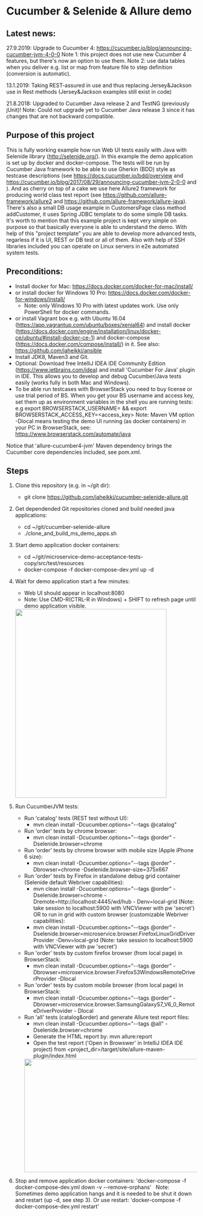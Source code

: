 # Cucumber & Selenide & Allure demo

## Latest news:

27.9.2019: Upgrade to Cucumber 4: https://cucumber.io/blog/announcing-cucumber-jvm-4-0-0
Note 1: this project does not use new Cucumber 4 features, but there's now an option to use them.
Note 2: use data tables when you deliver e.g. list or map from feature file to step definition (conversion is automatic).

13.1.2019: Taking REST-assured in use and thus replacing Jersey&Jackson use in Rest methods (Jersey&Jackson examples still exist in code)  

21.8.2018: Upgraded to Cucumber Java release 2 and TestNG (previously jUnit)!
Note: Could not upgrade yet to Cucumber Java release 3 since it has changes that are not backward compatible.

## Purpose of this project
This is fully working example how run Web UI tests easily with Java with Selenide library (http://selenide.org/). In this example the demo application is set up by docker and docker-compose. The tests will be run by Cucumber Java framework to be able to use Gherkin (BDD) style as testcase descriptions (see https://docs.cucumber.io/bdd/overview and https://cucumber.io/blog/2017/08/29/announcing-cucumber-jvm-2-0-0 and ). And as cherry on top of a cake we use here Allure2 framework for producing world class test report (see https://github.com/allure-framework/allure2 and https://github.com/allure-framework/allure-java). There's also a small DB usage example in CustomersPage class method addCustomer, it uses Spring JDBC template to do some simple DB tasks. It's worth to mention that this example project is kept very simple on purpose so that basically everyone is able to understand the demo. With help of this "project template" you are able to develop more advanced tests, regarless if it is UI, REST or DB test or all of them. Also with help of SSH libraries included you can operate on Linux servers in e2e automated system tests.

## Preconditions:
- Install docker for Mac: https://docs.docker.com/docker-for-mac/install/ 
- or install docker for Windows 10 Pro: https://docs.docker.com/docker-for-windows/install/
  - Note: only Windows 10 Pro with latest updates work. Use only PowerShell for docker commands.
- or install Vagrant box e.g. with Ubuntu 16.04 (https://app.vagrantup.com/ubuntu/boxes/xenial64) and install docker (https://docs.docker.com/engine/installation/linux/docker-ce/ubuntu/#install-docker-ce-1) and docker-compose (https://docs.docker.com/compose/install/) in it. See also: https://github.com/jaheikki/ansible
- Install JDK8, Maven3 and Git.
- Optional: Download free IntelliJ IDEA IDE Community Edition (https://www.jetbrains.com/idea) and install 'Cucumber For Java' plugin in IDE. This allows you to develop and debug Cucumber/Java tests easily (works fully in both Mac and Windows).
- To be able run testcases with BrowserStack you need to buy license or use trial period of BS. When you get your BS username and access key, set them up as environment variables in the shell you are running tests:
e.g export BROWSERSTACK_USERNAME=<username> && export BROWSERSTACK_ACCESS_KEY=<access_key>
Note: Maven VM option -Dlocal means testing the demo UI running (as docker containers) in your PC in BrowserStack, see: 
https://www.browserstack.com/automate/java

Notice that 'allure-cucumber4-jvm' Maven dependency brings the Cucumber core dependencies included, see pom.xml.

## Steps

1. Clone this repository (e.g. in ~/git dir): 
   - git clone https://github.com/jaheikki/cucumber-selenide-allure.git

2. Get dependended Git repositories cloned and build needed java applications:
   - cd ~/git/cucumber-selenide-allure
   - ./clone_and_build_ms_demo_apps.sh

4. Start demo application docker containers: 
   - cd ~/git/microservice-demo-acceptance-tests-copy/src/test/resources
   - docker-compose -f docker-compose-dev.yml up -d

5. Wait for demo application start a few minutes:
   - Web UI should appear in localhost:8080
   - Note: Use CMD-R(CTRL-R in Windows) + SHIFT to refresh page until demo application visible.

   <img src="https://raw.githubusercontent.com/jaheikki/cucumber-selenide-allure/master/readme_images/demo-application.png" width="400" height="500">
    
6. Run CucumberJVM tests:
    
     - Run 'catalog' tests (REST test without UI):
       - mvn clean install -Dcucumber.options="--tags @catalog"
     - Run 'order' tests by chrome browser:
       - mvn clean install -Dcucumber.options="--tags @order" -Dselenide.browser=chrome
     - Run 'order' tests by chrome browser with mobile size (Apple iPhone 6 size):  
       - mvn clean install -Dcucumber.options="--tags @order" -Dbrowser=chrome -Dselenide.browser-size=375x667
     - Run 'order' tests by Firefox in standalone debug grid container (Selenide default Webriver capabilities):
       - mvn clean install -Dcucumber.options="--tags @order" -Dselenide.browser=chrome -Dremote=http://localhost:4445/wd/hub - Denv=local-grid (Note: take session to localhost:5900 with VNCViewer with pw 'secret')
       OR to run in grid with custom browser (customizable Webriver capabilities):
       - mvn clean install -Dcucumber.options="--tags @order" -Dselenide.browser=microservice.browser.FirefoxLinuxGridDriverProvider -Denv=local-grid (Note: take session to localhost:5900 with VNCViewer with pw 'secret')
     - Run 'order' tests by custom firefox browser (from local page) in BrowserStack:   
       - mvn clean install -Dcucumber.options="--tags @order" -Dbrowser=microservice.browser.Firefox53WindowsRemoteDriverProvider -Dlocal
     - Run 'order' tests by custom mobile browser (from local page)  in BrowserStack:   
       - mvn clean install -Dcucumber.options="--tags @order" -Dbrowser=microservice.browser.SamsungGalaxyS7_V6_0_RemoteDriverProvider -            Dlocal
     - Run 'all' tests (catalog&order) and generate Allure test report files:
       - mvn clean install -Dcucumber.options="--tags @all" -Dselenide.browser=chrome
       - Generate the HTML report by: mvn allure:report
       - Open the test report ('Open in Browswer' in IntelliJ IDEA IDE project) from <project_dir>/target/site/allure-maven-plugin/index.html
       <img src="https://raw.githubusercontent.com/jaheikki/cucumber-selenide-allure/master/readme_images/allure-report.png" width="800" height="300">
  
7. Stop and remove application docker containers: 'docker-compose -f docker-compose-dev.yml down -v --remove-orphans' 
   Note: Sometimes demo application hangs and it is needed to be shut it down and restart (up -d, see step 3). Or use restart: 'docker-compose -f docker-compose-dev.yml restart'


